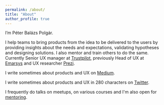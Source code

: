 ```yaml
---
permalink: /about/
title: "About"
author_profile: true
---
```


I’m Péter Balázs Polgár.

I help teams to bring products from the idea to be delivered to the users by providing insights about the needs and expectations, validating hypotheses and designing solutions. I also mentor and train others to do the same. Currently Senior UX manager at [Trustpilot](https://www.trustpilot.com/), previously Head of UX at [Emarsys](https://emarsys.com/) and UX researcher [Prezi](https://prezi.com/).

I write sometimes about products and UX on [Medium](https://medium.com/@polgarp).

I write sometimes about products and UX in 280 characters on [Twitter](https://twitter.com/polgarp).

I frequently do talks on meetups, on various courses and I'm also open for [mentoring](http://uxcoffeehours.com/).
